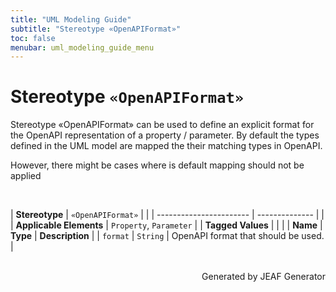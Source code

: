 ```yaml
---
title: "UML Modeling Guide"
subtitle: "Stereotype «OpenAPIFormat»"
toc: false
menubar: uml_modeling_guide_menu
---
```


# Stereotype `«OpenAPIFormat»`
Stereotype «OpenAPIFormat» can be used to define an explicit format for the OpenAPI representation of a property / parameter. By default the types defined in the UML model are mapped the their matching types in OpenAPI.

However, there might be cases where is default mapping should not be applied

<br>

| **Stereotype**          | `«OpenAPIFormat»` | |
| ----------------------- | -------------- | |
| **Applicable Elements** | `Property`, `Parameter`        |
| **Tagged Values**       |                       |                                                                                                                                                                                                          |
| **Name**                | **Type**              | **Description**                                                                                                                                                                                          |
| `format`   | `String` | OpenAPI format that should be used. |

<br>

<div style="text-align: right">Generated by JEAF Generator</div>

    